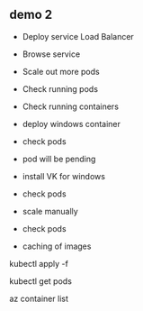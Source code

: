 ## demo 2

- Deploy service Load Balancer
- Browse service
- Scale out more pods
- Check running pods
- Check running containers

- deploy windows container
- check pods
- pod will be pending
- install VK for windows
- check pods
- scale manually
- check pods
- caching of images


kubectl apply -f

kubectl get pods

az container list
